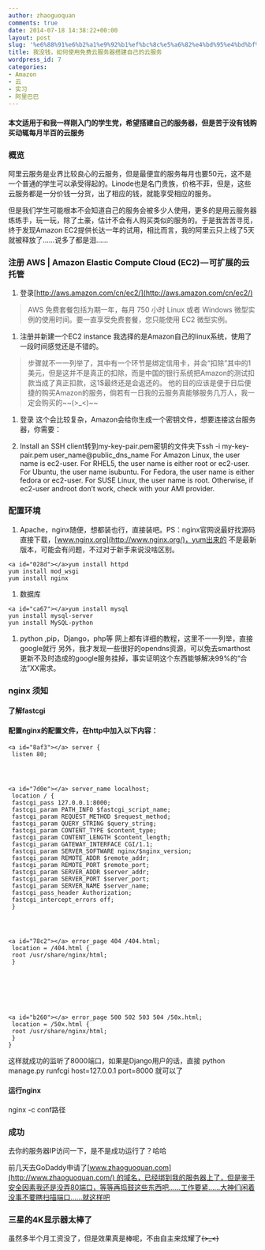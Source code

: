```yaml
---
author: zhaoguoquan
comments: true
date: 2014-07-18 14:38:22+00:00
layout: post
slug: '%e6%88%91%e6%b2%a1%e9%92%b1%ef%bc%8c%e5%a6%82%e4%bd%95%e4%bd%bf%e7%94%a8%e5%85%8d%e8%b4%b9%e4%ba%91%e6%9c%8d%e5%8a%a1%e5%99%a8%e6%90%ad%e5%bb%ba%e8%87%aa%e5%b7%b1%e7%9a%84%e4%ba%91%e6%9c%8d%e5%8a%a1'
title: 我没钱，如何使用免费云服务器搭建自己的云服务
wordpress_id: 7
categories:
- Amazon
- 云
- 实习
- 阿里巴巴
---
```


#### 本文适用于和我一样刚入门的学生党，希望搭建自己的服务器，但是苦于没有钱购买动辄每月半百的云服务







### 概览




阿里云服务是业界比较良心的云服务，但是最便宜的服务每月也要50元，这不是一个普通的学生可以承受得起的。Linode也是名门贵族，价格不菲，但是，这些云服务都是一分价钱一分货，出了相应的钱，就能享受相应的服务。




但是我们学生可能根本不会知道自己的服务会被多少人使用，更多的是用云服务器练练手，玩一玩，除了土豪，估计不会有人购买类似的服务的。于是我苦苦寻觅，终于发现Amazon EC2提供长达一年的试用，相比而言，我的阿里云只上线了5天就被释放了……说多了都是泪……





### 注册 AWS | Amazon Elastic Compute Cloud (EC2) — 可扩展的云托管





	
  1. 登录[http://aws.amazon.com/cn/ec2/](http://aws.amazon.com/cn/ec2/)




<blockquote>AWS 免费套餐包括为期一年，每月 750 小时 Linux 或者 Windows 微型实例的使用时间。要一直享受免费套餐，您只能使用 EC2 微型实例。</blockquote>





	
  1. 注册并新建一个EC2 instance
我选择的是Amazon自己的linux系统，使用了一段时间感觉还是不错的。




<blockquote>步骤就不一一列举了，其中有一个环节是绑定信用卡，并会“扣除”其中的1美元，但是这并不是真正的扣除，而是中国的银行系统把Amazon的测试扣款当成了真正扣款，这1$最终还是会返还的。
他的目的应该是便于日后便捷的购买Amazon的服务，倘若有一日我的云服务真能够服务几万人，我一定会购买的~~(>_<)~~</blockquote>





	
  1. 登录
这个会比较复杂，Amazon会给你生成一个密钥文件，想要连接这台服务器，你需要：

	
  2. Install an SSH client转到my-key-pair.pem密钥的文件夹下ssh -i my-key-pair.pem user_name@public_dns_name
For Amazon Linux, the user name is ec2-user. For RHEL5, the user name is either root or ec2-user. For Ubuntu, the user name isubuntu. For Fedora, the user name is either fedora or ec2-user. For SUSE Linux, the user name is root. Otherwise, if ec2-user androot don’t work, check with your AMI provider.




### 配置环境





	
  1. Apache，nginx随便，想都装也行，直接装吧。PS：nginx官网说最好找源码直接下载，[www.nginx.org](http://www.nginx.org/)，yum出来的 不是最新版本，可能会有问题，不过对于新手来说没啥区别。



    
    <a id="028d"></a>yum install httpd
    yum install mod_wsgi
    yum install nginx





	
  1. 数据库



    
    <a id="ca67"></a>yum install mysql
    yun install mysql-server
    yun install MySQL-python





	
  1. python ,pip，Django，php等
网上都有详细的教程，这里不一一列举，直接google就行
另外，我才发现一些很好的opendns资源，可以免去smarthost更新不及时造成的google服务挂掉，事实证明这个东西能够解决99%的“合法”XX需求。




### nginx 须知




#### 了解fastcgi




#### 配置nginx的配置文件，在http中加入以下内容：



    
    <a id="8af3"></a> server {
     listen 80;



    
    <a id="7d0e"></a> server_name localhost;
     location / {
     fastcgi_pass 127.0.0.1:8000;
     fastcgi_param PATH_INFO $fastcgi_script_name;
     fastcgi_param REQUEST_METHOD $request_method;
     fastcgi_param QUERY_STRING $query_string;
     fastcgi_param CONTENT_TYPE $content_type;
     fastcgi_param CONTENT_LENGTH $content_length;
     fastcgi_param GATEWAY_INTERFACE CGI/1.1;
     fastcgi_param SERVER_SOFTWARE nginx/$nginx_version;
     fastcgi_param REMOTE_ADDR $remote_addr;
     fastcgi_param REMOTE_PORT $remote_port;
     fastcgi_param SERVER_ADDR $server_addr;
     fastcgi_param SERVER_PORT $server_port;
     fastcgi_param SERVER_NAME $server_name;
     fastcgi_pass_header Authorization;
     fastcgi_intercept_errors off;
     }



    
    <a id="78c2"></a> error_page 404 /404.html;
     location = /404.html {
     root /usr/share/nginx/html;
     }






    
    <a id="b260"></a> error_page 500 502 503 504 /50x.html;
     location = /50x.html {
     root /usr/share/nginx/html;
     }
    }




这样就成功的监听了8000端口，如果是Django用户的话，直接
python manage.py runfcgi host=127.0.0.1 port=8000
就可以了





#### 运行nginx




nginx -c conf路径





### 成功




去你的服务器IP访问一下，是不是成功运行了？哈哈




前几天去GoDaddy申请了[www.zhaoguoquan.com](http://www.zhaoguoquan.com/) 的域名，已经绑到我的服务器上了，但是鉴于安全因素我还是没弄80端口，等等再捣鼓这些东西吧……工作要紧……大神们闲着没事不要瞎扫描端口……就这样吧





### 三星的4K显示器太棒了




虽然多半个月工资没了，但是效果真是棒呢，不由自主来炫耀了~~~~(>_<)~~~~

